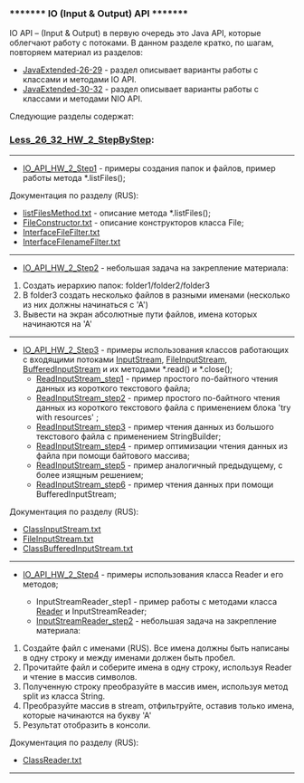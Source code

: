 ### ******* IO (Input & Output) API *******

IO API – (Input & Output) в первую очередь это Java API, которые облегчают работу с потоками.
В данном разделе кратко, по шагам, повторяем материал из разделов:
- [JavaExtended-26-29](https://github.com/JcoderPaul/JavaExtended-26-29) - раздел описывает варианты работы с классами и методами IO API. 
- [JavaExtended-30-32](https://github.com/JcoderPaul/JavaExtended-30-32) - раздел описывает варианты работы с классами и методами NIO API.

Следующие разделы содержат:
 ### [Less_26_32_HW_2_StepByStep](https://github.com/JcoderPaul/JavaExtended-26-32-HW-StepByStep/tree/master/src/Less_26_32_HW_2_StepByStep):
 ***
   - [IO_API_HW_2_Step1](https://github.com/JcoderPaul/JavaExtended-26-32-HW-StepByStep/tree/master/src/Less_26_32_HW_2_StepByStep/IO_API_HW_2_Step1) - примеры создания папок и файлов, пример работы метода *.listFiles();
   
   Документация по разделу (RUS):
   - [listFilesMethod.txt](https://github.com/JcoderPaul/JavaExtended-26-32-HW-StepByStep/blob/master/src/Less_26_32_HW_2_StepByStep/RUS_DOC/listFilesMethod.txt) - описание метода *.listFiles();
   - [FileСonstructor.txt](https://github.com/JcoderPaul/JavaExtended-26-32-HW-StepByStep/blob/master/src/Less_26_32_HW_2_StepByStep/RUS_DOC/File%D0%A1onstructor.txt) - описание конструкторов класса File;
   - [InterfaceFileFilter.txt](https://github.com/JcoderPaul/JavaExtended-26-32-HW-StepByStep/blob/master/src/Less_26_32_HW_2_StepByStep/RUS_DOC/InterfaceFileFilter.txt)
   - [InterfaceFilenameFilter.txt](https://github.com/JcoderPaul/JavaExtended-26-32-HW-StepByStep/blob/master/src/Less_26_32_HW_2_StepByStep/RUS_DOC/InterfaceFilenameFilter.txt)
 ***
   - [IO_API_HW_2_Step2](https://github.com/JcoderPaul/JavaExtended-26-32-HW-StepByStep/tree/master/src/Less_26_32_HW_2_StepByStep/IO_API_HW_2_Step2) - небольшая задача на закрепление материала:
1. Создать иерархию папок: folder1/folder2/folder3
2. В folder3 создать несколько файлов в разными именами
   (несколько из них должны начинаться с 'А')
3. Вывести на экран абсолютные пути файлов, имена
   которых начинаются на 'А'
***
- [IO_API_HW_2_Step3](https://github.com/JcoderPaul/JavaExtended-26-32-HW-StepByStep/tree/master/src/Less_26_32_HW_2_StepByStep/IO_API_HW_2_Step3) - примеры использования классов работающих с входящими потоками [InputStream](https://github.com/JcoderPaul/JavaExtended-26-32-HW-StepByStep/blob/master/src/Less_26_32_HW_2_StepByStep/RUS_DOC/ClassInputStream.txt), [FileInputStream](https://github.com/JcoderPaul/JavaExtended-26-32-HW-StepByStep/blob/master/src/Less_26_32_HW_2_StepByStep/RUS_DOC/FileInputStream.txt), [BufferedInputStream](https://github.com/JcoderPaul/JavaExtended-26-32-HW-StepByStep/blob/master/src/Less_26_32_HW_2_StepByStep/RUS_DOC/ClassBufferedInputStream.txt) и их методами *.read() и *.close();
  - [ReadInputStream_step1](https://github.com/JcoderPaul/JavaExtended-26-32-HW-StepByStep/blob/master/src/Less_26_32_HW_2_StepByStep/IO_API_HW_2_Step3/ReadInputStream_step1.java) - пример простого по-байтного чтения данных из короткого текстового файла;
  - [ReadInputStream_step2](https://github.com/JcoderPaul/JavaExtended-26-32-HW-StepByStep/blob/master/src/Less_26_32_HW_2_StepByStep/IO_API_HW_2_Step3/ReadFileWithTWR_step2.java) - пример простого по-байтного чтения данных из короткого текстового файла с применением блока 'try with resources' ;
  - [ReadInputStream_step3](https://github.com/JcoderPaul/JavaExtended-26-32-HW-StepByStep/blob/master/src/Less_26_32_HW_2_StepByStep/IO_API_HW_2_Step3/ReadFileToStringBuilder_step3.java) - пример чтения данных из большого текстового файла с применением StringBuilder;
  - [ReadInputStream_step4](https://github.com/JcoderPaul/JavaExtended-26-32-HW-StepByStep/blob/master/src/Less_26_32_HW_2_StepByStep/IO_API_HW_2_Step3/ReadFileWithByteArray_step4.java) - пример оптимизации чтения данных из файла при помощи байтового массива;
  - [ReadInputStream_step5](https://github.com/JcoderPaul/JavaExtended-26-32-HW-StepByStep/blob/master/src/Less_26_32_HW_2_StepByStep/IO_API_HW_2_Step3/ReadFileWithByteArray_step5.java) - пример аналогичный предыдущему, с более изящным решением;
  - [ReadInputStream_step6](https://github.com/JcoderPaul/JavaExtended-26-32-HW-StepByStep/blob/master/src/Less_26_32_HW_2_StepByStep/IO_API_HW_2_Step3/ReadFileWithBuffer_step6.java) - пример чтения данных при помощи BufferedInputStream;
  
Документация по разделу (RUS):
- [ClassInputStream.txt](https://github.com/JcoderPaul/JavaExtended-26-32-HW-StepByStep/blob/master/src/Less_26_32_HW_2_StepByStep/RUS_DOC/ClassInputStream.txt)
- [FileInputStream.txt](https://github.com/JcoderPaul/JavaExtended-26-32-HW-StepByStep/blob/master/src/Less_26_32_HW_2_StepByStep/RUS_DOC/FileInputStream.txt)
- [ClassBufferedInputStream.txt](https://github.com/JcoderPaul/JavaExtended-26-32-HW-StepByStep/blob/master/src/Less_26_32_HW_2_StepByStep/RUS_DOC/ClassBufferedInputStream.txt)
***
- [IO_API_HW_2_Step4](https://github.com/JcoderPaul/JavaExtended-26-32-HW-StepByStep/tree/master/src/Less_26_32_HW_2_StepByStep/IO_API_HW_2_Step4) - примеры использования класса Reader и его методов;
  
  - InputStreamReader_step1 - пример работы с методами класса [Reader](https://github.com/JcoderPaul/JavaExtended-26-32-HW-StepByStep/blob/master/src/Less_26_32_HW_2_StepByStep/RUS_DOC/ClassReader.txt) и InputStreamReader;
  - [InputStreamReader_step2](https://github.com/JcoderPaul/JavaExtended-26-32-HW-StepByStep/blob/master/src/Less_26_32_HW_2_StepByStep/IO_API_HW_2_Step4/InputStreamReader_step2.java) - небольшая задача на закрепление материала:
1. Создайте файл с именами (RUS). Все имена должны быть написаны
   в одну строку и между именами должен быть пробел.
2. Прочитайте файл и соберите имена в одну строку, используя Reader
   и чтение в массив символов.
3. Полученную строку преобразуйте в массив имен, используя метод
   split из класса String.
4. Преобразуйте массив в stream, отфильтруйте, оставив только имена,
   которые начинаются на букву 'А'
5. Результат отобразить в консоли.

Документация по разделу (RUS):
- [ClassReader.txt](https://github.com/JcoderPaul/JavaExtended-26-32-HW-StepByStep/blob/master/src/Less_26_32_HW_2_StepByStep/RUS_DOC/ClassReader.txt)
***